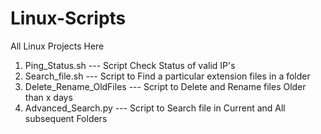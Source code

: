 # Linux-Scripts
All Linux Projects Here

1. Ping_Status.sh --- Script Check Status of valid IP's
2. Search_file.sh --- Script to Find a particular extension files in a folder
3. Delete_Rename_OldFiles --- Script to Delete and Rename files Older than x days
4. Advanced_Search.py --- Script to Search file in Current and All subsequent Folders

